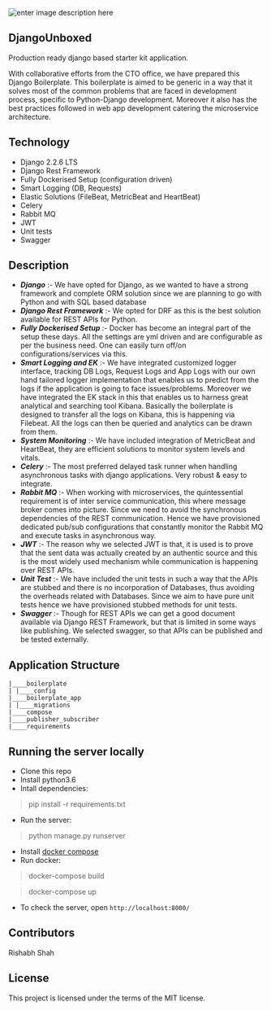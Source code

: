![enter image description here](https://lh3.googleusercontent.com/cPYomSHND0D4kDuU1qHKcv8NsaC9E1BFEljalnVwB8DCxIYSj_Wozs39C9V55nAFHaodQX_nEzs)

## DjangoUnboxed

Production ready django based starter kit application.

With collaborative efforts from the CTO office, we have prepared this Django Boilerplate. This boilerplate is aimed to be generic in a way that it solves most of the common problems that are faced in development process, specific to Python-Django development. Moreover it also has the best practices followed in web app development catering the microservice architecture.

## Technology

 - Django 2.2.6  LTS
 - Django Rest Framework 
 - Fully Dockerised Setup (configuration driven)
 - Smart Logging (DB, Requests)
 - Elastic Solutions    (FileBeat, MetricBeat and HeartBeat) 
 - Celery
 - Rabbit MQ
 - JWT
 - Unit tests
 - Swagger
 
 ## Description
 - ***Django*** :- We have opted for Django, as we wanted to have a strong
   framework and complete ORM solution since we are planning to go with
   Python and with SQL based database
 - ***Django Rest Framework*** :- We opted for DRF as this is the best
   solution available for REST APIs for Python.
 - ***Fully Dockerised Setup*** :- Docker has become an integral part of the
   setup these days. All the settings are yml driven and are
   configurable as per the business need. One can easily turn off/on
   configurations/services via this.
 - ***Smart Logging and EK*** :- We have integrated customized logger
   interface, tracking DB Logs, Request Logs and App Logs with our own
   hand tailored logger implementation that enables us to predict from
   the logs if the application is going to face issues/problems.
   Moreover we have integrated the EK stack in this that enables us to
   harness great analytical and searching tool Kibana. Basically the
   boilerplate is designed to transfer all the logs on Kibana, this is
   happening via Filebeat. All the logs can then be queried and
   analytics can be drawn from them.
 - ***System Monitoring*** :- We have included integration of MetricBeat and
   HeartBeat, they are efficient solutions to monitor system levels and
   vitals.
 - ***Celery*** :- The most preferred delayed task runner when handling
   asynchronous tasks with django applications. Very robust & easy to
   integrate.
 - ***Rabbit MQ*** :- When working with microservices, the quintessential
   requirement is of inter service communication, this where message
   broker comes into picture. Since we need to avoid the synchronous
   dependencies of the REST communication. Hence we have provisioned
   dedicated pub/sub configurations that constantly monitor the Rabbit
   MQ and execute tasks in asynchronous way.
 - ***JWT*** :- The reason why we selected JWT is that, it is used is to prove
   that the sent data was actually created by an authentic source and
   this is the most widely used mechanism while communication is
   happening over REST APIs.
 - ***Unit Test*** :- We have included the unit tests in such a way that the
   APIs are stubbed and there is no incorporation of Databases, thus
   avoiding the overheads related with Databases. Since we aim to have
   pure unit tests hence we have provisioned stubbed methods for unit
   tests.
 - ***Swagger*** :- Though for REST APIs we can get a good document available
   via Django REST Framework, but that is limited in some ways like
   publishing. We selected swagger, so that APIs can be published and be
   tested externally.

## Application Structure

```
|____boilerplate
| |____config
|____boilerplate_app
| |____migrations
|____compose
|____publisher_subscriber
|____requirements
```
## Running the server locally

 * Clone this repo
 * Install python3.6
 * Intall dependencies:
> pip install -r requirements.txt
 * Run the server:
> python manage.py runserver
 * Install [docker compose](https://docs.docker.com/compose/install/)
 * Run docker:
> docker-compose build

> docker-compose up
 * To check the server, open `http://localhost:8000/`

## Contributors
Rishabh Shah

## License

This project is licensed under the terms of the MIT license.

